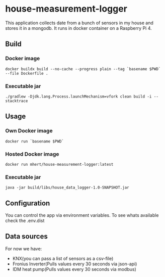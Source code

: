 # house-measurement-logger

This application collects date from a bunch of sensors in my house and stores it in a mongodb. It runs in docker container on a Raspberry Pi 4.

## Build
### Docker image
```shell
docker buildx build --no-cache --progress plain --tag `basename $PWD` --file Dockerfile .
```

### Executable jar
```shell
./gradlew -Djdk.lang.Process.launchMechanism=vfork clean build -i --stacktrace
```
## Usage

### Own Docker image
```shell
docker run `basename $PWD`
```

### Hosted Docker image
```shell
docker run mhert/house-measurement-logger:latest
```

### Executable jar
```shell
java -jar build/libs/house_data_logger-1.0-SNAPSHOT.jar
```

## Configuration

You can control the app via environment variables. To see whats available check the .env.dist

## Data sources
For now we have:
 - KNX(you can pass a list of sensors as a csv-file)
 - Fronius Inverter(Pulls values every 30 seconds via json-api)
 - IDM heat pump(Pulls values every 30 seconds via modbus)
